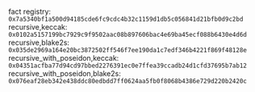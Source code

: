 fact registry: `0x7a5340bf1a500d94185cde6fc9cdc4b32c1159d1db5c056841d21bfb0d9c2bd`
recursive,keccak: `0x0102a5157199bc7929c9f9502aac08b897606bac4e69ba45ecf088b6430e4d6d`
recursive,blake2s: `0x035de2969a164e20bc3872502ff546f7ee190da1c7edf346b4221f869f48128e`
recursive_with_poseidon,keccak: `0x04351acfba77d94cd97bbed2276391ec0e7ffea39ccadb24d1cfd37695b7ab12`
recursive_with_poseidon,blake2s: `0x076eaf28eb342e438ddc80edbdd7ff0624aa5fb0f8068b4386e729d220b2420c`
